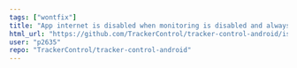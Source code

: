 ```yaml
---
tags: ["wontfix"]
title: "App internet is disabled when monitoring is disabled and always-on is enabled"
html_url: "https://github.com/TrackerControl/tracker-control-android/issues/145"
user: "p2635"
repo: "TrackerControl/tracker-control-android"
---
```



